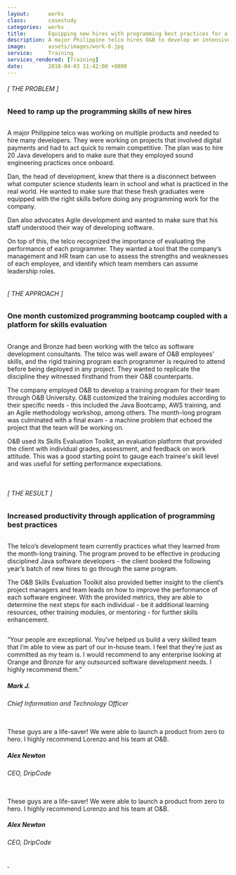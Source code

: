 ```yaml
---
layout:      works
class:       casestudy
categories:  works
title:       Equipping new hires with programming best practices for a major telco
description: A major Philippine telco hires O&B to develop an intensive training program for their new software developers
image:       assets/images/work-6.jpg
service:     Training
services_rendered: [Training]
date:        2018-04-03 11:42:00 +0800
---
```

<div class="row">
  <div class="col-12 col-lg-6">
    <H6>[ THE PROBLEM ]</H6>
    <H3>
      Need to ramp up the programming skills of new hires
    </H3>
    <img src="{{ "assets/images/hr.svg" | relative_url }}" alt="" class="hr" />
  </div>
  <div class="col-12 col-lg-6">
    <p>
      A major Philippine telco was working on multiple products and needed to hire many developers. They were working on projects that involved digital payments and had to act quick to remain competitive. The plan was to hire 20 Java developers and to make sure that they employed sound engineering practices once onboard.
    </p>
    <p>
      Dan, the head of development, knew that there is a disconnect between what computer science students learn in school and what is practiced in the real world. He wanted to make sure that these fresh graduates were equipped with the right skills before doing any programming work for the company.
    </p>
    <p>
      Dan also advocates Agile development and wanted to make sure that his staff understood their way of developing software.
    </p>
    <p>
      On top of this, the telco recognized the importance of evaluating the performance of each programmer. They wanted a tool that the company’s management and HR team can use to assess the strengths and weaknesses of each employee, and identify which team members can assume leadership roles.
    </p>
  </div>
</div>
<div class="row">
  <div class="col">
    <img src="{{ "assets/images/img-casestudy-6.jpg" | relative_url }}" alt="" class="img-fluid m10" />
  </div>
</div>
<div class="row">
  <div class="col-12 col-lg-6">
    <H6>[ THE APPROACH ]</H6>
    <H3>One month customized programming bootcamp coupled with a platform for skills evaluation</H3>
    <img src="{{ "assets/images/hr.svg" | relative_url }}" alt="" class="hr" />
  </div>
  <div class="col-12 col-lg-6">
    <p>
      Orange and Bronze had been working with the telco as software development consultants. The telco was well aware of O&B employees’ skills, and the rigid training program each programmer is required to attend before being deployed in any project. They wanted to replicate the discipline they witnessed firsthand from their O&B counterparts.
    </p>
    <p>
      The company employed O&B to develop a training program for their team through O&B University. O&B customized the training modules according to their specific needs - this included the Java Bootcamp, AWS training, and an Agile methodology workshop, among others. The month-long program was culminated with a final exam - a machine problem that echoed the project that the team will be working on.
    </p>
    <p>
      O&B used its Skills Evaluation Toolkit, an evaluation platform that provided the client with individual grades, assessment, and feedback on work attitude. This was a good starting point to gauge each trainee's skill level and was useful for setting performance expectations.
    </p>
  </div>
</div>
<div class="row">
  <div class="col text-center">
    <img src="{{ "assets/images/img-casestudy2.jpg" | relative_url }}" alt="" class="img-fluid m10" />
  </div>
</div>
<div class="row">
  <div class="col-12 col-lg-6 text-center">
    <img src="{{ "assets/images/img-casestudy3.jpg" | relative_url }}" alt="" class="img-fluid m10" />
  </div>
  <div class="col-12 col-lg-6 text-center">
    <img src="{{ "assets/images/img-casestudy4.jpg" | relative_url }}" alt="" class="img-fluid m10" />
    <img src="{{ "assets/images/img-casestudy5.jpg" | relative_url }}" alt="" class="img-fluid m10" />
  </div>
</div>
<div class="row">
  <div class="col-12 col-lg-6">
    <H6>[ THE RESULT ]</H6>
    <H3>Increased productivity through application of programming best practices</H3>
    <img src="{{ "assets/images/hr.svg" | relative_url }}" alt="" class="hr" />
  </div>
  <div class="col-12 col-lg-6">
    <p>
      The telco’s development team currently practices what they learned from the month-long training. The program proved to be effective in producing disciplined Java software developers - the client booked the following year’s batch of new hires to go through the same program.
    </p>
    <p>
      The O&B Skills Evaluation Toolkit also provided better insight to the client’s project managers and team leads on how to improve the performance of each software engineer. With the provided metrics, they are able to determine the next steps for each individual - be it additional learning resources, other training modules, or mentoring - for further skills enhancement.
    </p>
  </div>
</div>
<div class="row d-flex justify-content-center">
  <div class="col-xs-12 col-sm-12 col-md-12 col-lg-8 col-xl-8">
    <div class="feedback-container">
      <div class="feedback-slider">
        <div class="feedback-card">
          <img class="element" src="{{ "assets/images/front-element.svg" }}" alt="">
          <div class="feedback-photo">
            <img src="{{ "assets/images/feedback-img.jpg" | relative_url }}" alt="" class="photo" />
          </div>
          <div class="feedback-content">
            <p class="content">
              “Your people are exceptional. You’ve helped us build a very skilled team that I’m able to view as part of our in-house team. I feel that they’re just as committed as my team is. I would recommend to any enterprise looking at Orange and Bronze for any outsourced software development needs. I highly recommend them.”
            </p>
            <h5 class="author">Mark J.</h5>
            <h6 class="company">
              Chief Information and Technology Officer
            </h6>
          </div>
        </div>
        <div class="feedback-card">
          <img class="element" src="{{ "assets/images/front-element.svg" }}" alt="">
          <div class="feedback-photo">
            <img src="{{ "assets/images/feedback-img.jpg" | relative_url }}" alt="" class="photo" />
          </div>
          <div class="feedback-content">
            <p class="content">
              These guys are a life-saver! We were able to launch a product from zero to hero. I highly recommend Lorenzo and his team at O&B.
            </p>
            <h5 class="author">Alex Newton </h5>
            <h6 class="company">
              CEO, DripCode
            </h6>
          </div>
        </div>
        <div class="feedback-card">
          <img class="element" src="{{ "assets/images/front-element.svg" }}" alt="">
          <div class="feedback-photo">
            <img src="{{ "assets/images/feedback-img.jpg" | relative_url }}" alt="" class="photo" />
          </div>
          <div class="feedback-content">
            <p class="content">
              These guys are a life-saver! We were able to launch a product from zero to hero. I highly recommend Lorenzo and his team at O&B.
            </p>
            <h5 class="author">
              Alex Newton
            </h5>
            <h6 class="company">
              CEO, DripCode
            </h6>
          </div>
        </div>
      </div>
      <div class="feedback-controls">
        <a id="btn-prev" href="#" class="btn-links">
          <img class="prev" src="{{ "assets/images/btn-prev.svg" | relative_url }}" alt="" />
        </a>
        <a id="btn-next" href="#" class="btn-links">
          <img class="next" src="{{ "assets/images/btn-next.svg" | relative_url }}" alt="" />
        </a>
      </div>
    </div>
  </div>
</div>